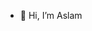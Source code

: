 - 👋 Hi, I’m Aslam

<!---
pinda23/pinda23 is a ✨ special ✨ repository because its `README.md` (this file) appears on your GitHub profile.
You can click the Preview link to take a look at your changes.
--->
